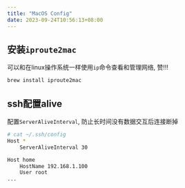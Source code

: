 ```yaml
---
title: "MacOS Config"
date: 2023-09-24T10:56:13+08:00
---
```


## 安装`iproute2mac`

可以和在linux操作系统一样使用`ip`命令查看和管理网络, 赞!!!

```bash
brew install iproute2mac
```

## ssh配置alive

配置`ServerAliveInterval`, 防止长时间没有数据交互后连接断掉

```bash
# cat ~/.ssh/config
Host *
    ServerAliveInterval 30

Host home
    HostName 192.168.1.100
    User root
...
```